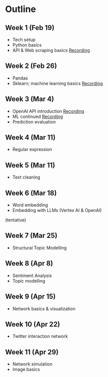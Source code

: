 # Outline
## Week 1 (Feb 19)
- Tech setup
- Python basics
- API & Web scraping basics [Recording](https://hkust.zoom.us/rec/share/vDPVCSscq4rgJpGpRmM7QigAnNC9UUeM8GLjpKW6yUiq_he_eiXXHnC804EvAhJ7.aq0gJJICgRuN9n8g?startTime=1709531942000)

## Week 2 (Feb 26)
- Pandas 
- Sklearn; machine learning basics [Recording](https://hkust.zoom.us/rec/share/vDPVCSscq4rgJpGpRmM7QigAnNC9UUeM8GLjpKW6yUiq_he_eiXXHnC804EvAhJ7.aq0gJJICgRuN9n8g?startTime=1709533281000)

## Week 3 (Mar 4)
- OpenAI API introduction [Recording](https://hkust.zoom.us/rec/share/w9B8tQndFrMA00vKoc1iH7-MadxGVfXMPR4GzgcMU7K60zrbU0-QcnlIvtXrQrr1.kX7WrKRiEypvscKr?startTime=1709546499000)
- ML continued [Recording](https://hkust.zoom.us/rec/share/zEzRmTU3F5zasFXmqDAXDJNjsVsc805Ea8bvebn7MHbyWouFHep1_P4Bbds8WfNO.G1hlpO7BgwfGWNdP?startTime=1709535358000)
- Prediction evaluation

## Week 4 (Mar 11) 
- Regular expression 

## Week 5 (Mar 11) 
- Text cleaning

## Week 6 (Mar 18)
- Word embedding
- Embedding with LLMs (Vertex AI & OpenAI)

(tentative)
## Week 7 (Mar 25)
- Structural Topic Modelling

## Week 8 (Apr 8)
- Sentiment Analysis
- Topic modelling

## Week 9 (Apr 15)
- Network basics & visualization 

## Week 10 (Apr 22)
- Twitter interaction network

## Week 11 (Apr 29)
- Network simulation
- Image basics
